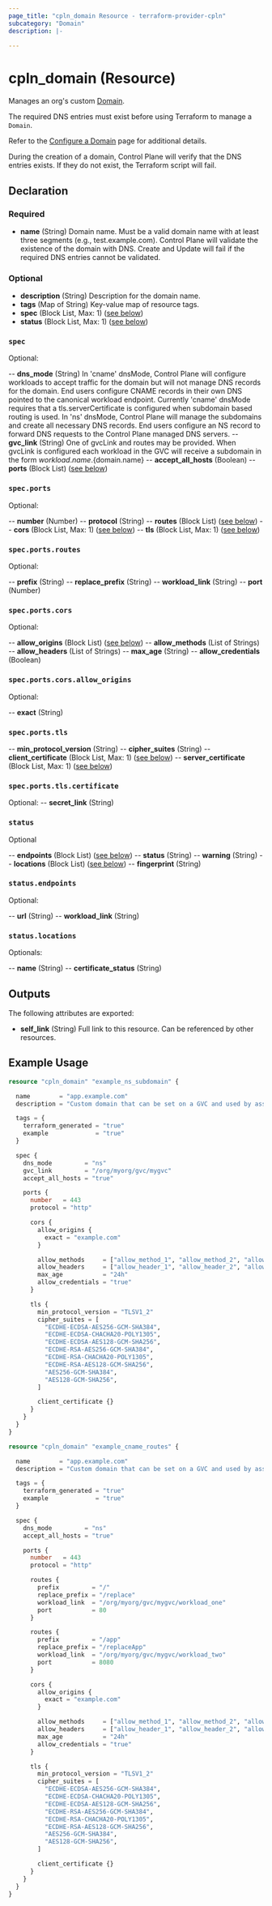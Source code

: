 ```yaml
---
page_title: "cpln_domain Resource - terraform-provider-cpln"
subcategory: "Domain"
description: |-
  
---
```


# cpln_domain (Resource)

Manages an org's custom [Domain](https://docs.controlplane.com/reference/domain).

The required DNS entries must exist before using Terraform to manage a `Domain`.

Refer to the [Configure a Domain](https://docs.controlplane.com/guides/configure-domain#dns-entries)
page for additional details. 

During the creation of a domain, Control Plane will verify that the DNS entries exists. If they do 
not exist, the Terraform script will fail.

## Declaration

### Required

- **name** (String) Domain name. Must be a valid domain name with at least three segments (e.g., test.example.com). Control Plane will validate the existence of the domain with DNS. Create and Update will fail if the required DNS entries cannot be validated.

### Optional

- **description** (String) Description for the domain name.
- **tags** (Map of String) Key-value map of resource tags.
- **spec** (Block List, Max: 1) ([see below](#nestedblock--spec))
- **status** (Block List, Max: 1) ([see below](#nestedblock--status))

<a id="nestedblock--spec"></a>
### `spec`

Optional:

-- **dns_mode** (String) In 'cname' dnsMode, Control Plane will configure workloads to accept traffic for the domain but will not manage DNS records for the domain. End users configure CNAME records in their own DNS pointed to the canonical workload endpoint. Currently 'cname' dnsMode requires that a tls.serverCertificate is configured when subdomain based routing is used. In 'ns' dnsMode, Control Plane will manage the subdomains and create all necessary DNS records. End users configure an NS record to forward DNS requests to the Control Plane managed DNS servers.
-- **gvc_link** (String) One of gvcLink and routes may be provided. When gvcLink is configured each workload in the GVC will receive a subdomain in the form ${workload.name}.${domain.name}
-- **accept_all_hosts** (Boolean)
-- **ports** (Block List) ([see below](#nestedblock--spec-ports))

<a id="nestedblock--spec-ports"></a>
### `spec.ports`

Optional:

-- **number** (Number)
-- **protocol** (String)
-- **routes** (Block List) ([see below](#nestedblock--spec--ports--routes))
-- **cors** (Block List, Max: 1) ([see below](#nestedblock--spec--ports--cors))
-- **tls** (Block List, Max: 1) ([see below](#nestedblock--spec--ports--tls))

<a id="nestedblock--spec--ports--routes"></a>
### `spec.ports.routes`

Optional:

-- **prefix** (String)
-- **replace_prefix** (String)
-- **workload_link** (String)
-- **port** (Number)

<a id="nestedblock--spec--ports--cors"></a>
### `spec.ports.cors`

Optional:

-- **allow_origins** (Block List) ([see below](#nestedblock--spec--ports--cors--allow_origins))
-- **allow_methods** (List of Strings)
-- **allow_headers** (List of Strings)
-- **max_age** (String)
-- **allow_credentials** (Boolean)

<a id="nestedblock--spec--ports--cors--allow_origins"></a>
### `spec.ports.cors.allow_origins`

Optional:

-- **exact** (String)

<a id="nestedblock--spec--ports--tls"></a>
### `spec.ports.tls`

-- **min_protocol_version** (String)
-- **cipher_suites** (String)
-- **client_certificate** (Block List, Max: 1) ([see below](#nestedblock--spec--ports--tls--certificate))
-- **server_certificate** (Block List, Max: 1) ([see below](#nestedblock--spec--ports--tls--certificate))

<a id="nestedblock--spec--ports--tls--certificate"></a>
### `spec.ports.tls.certificate`

Optional:
-- **secret_link** (String)

<a id="nestedblock--status"></a>
### `status`

Optional

-- **endpoints** (Block List) ([see below](#nestedblock--status--endpoints))
-- **status** (String)
-- **warning** (String)
-- **locations** (Block List) ([see below](#nestedblock--status--locations))
-- **fingerprint** (String)

<a id="nestedblock--status--endpoints"></a>
### `status.endpoints`

Optional:

-- **url** (String)
-- **workload_link** (String)

<a id="nestedblock--status--locations"></a>
### `status.locations`

Optionals:

-- **name** (String)
-- **certificate_status** (String)

## Outputs

The following attributes are exported:

- **self_link** (String) Full link to this resource. Can be referenced by other resources. 

## Example Usage

```terraform
resource "cpln_domain" "example_ns_subdomain" {

  name        = "app.example.com"
  description = "Custom domain that can be set on a GVC and used by associated workloads"

  tags = {
    terraform_generated = "true"
    example             = "true"
  }

  spec {
    dns_mode         = "ns"
    gvc_link         = "/org/myorg/gvc/mygvc"
    accept_all_hosts = "true"

    ports {
      number   = 443
      protocol = "http"

      cors {
        allow_origins {
          exact = "example.com"
        }

        allow_methods     = ["allow_method_1", "allow_method_2", "allow_method_3"]
        allow_headers     = ["allow_header_1", "allow_header_2", "allow_header_3"]
        max_age           = "24h"
        allow_credentials = "true"
      }

      tls {
        min_protocol_version = "TLSV1_2"
        cipher_suites = [
          "ECDHE-ECDSA-AES256-GCM-SHA384",
          "ECDHE-ECDSA-CHACHA20-POLY1305",
          "ECDHE-ECDSA-AES128-GCM-SHA256",
          "ECDHE-RSA-AES256-GCM-SHA384",
          "ECDHE-RSA-CHACHA20-POLY1305",
          "ECDHE-RSA-AES128-GCM-SHA256",
          "AES256-GCM-SHA384",
          "AES128-GCM-SHA256",
        ]

        client_certificate {}
      }
    }
  }
}

resource "cpln_domain" "example_cname_routes" {

  name        = "app.example.com"
  description = "Custom domain that can be set on a GVC and used by associated workloads"

  tags = {
    terraform_generated = "true"
    example             = "true"
  }

  spec {
    dns_mode         = "ns"
    accept_all_hosts = "true"

    ports {
      number   = 443
      protocol = "http"

      routes {
        prefix         = "/"
        replace_prefix = "/replace"
        workload_link  = "/org/myorg/gvc/mygvc/workload_one"
        port           = 80
      }

      routes {
        prefix         = "/app"
        replace_prefix = "/replaceApp"
        workload_link  = "/org/myorg/gvc/mygvc/workload_two"
        port           = 8080
      }

      cors {
        allow_origins {
          exact = "example.com"
        }

        allow_methods     = ["allow_method_1", "allow_method_2", "allow_method_3"]
        allow_headers     = ["allow_header_1", "allow_header_2", "allow_header_3"]
        max_age           = "24h"
        allow_credentials = "true"
      }

      tls {
        min_protocol_version = "TLSV1_2"
        cipher_suites = [
          "ECDHE-ECDSA-AES256-GCM-SHA384",
          "ECDHE-ECDSA-CHACHA20-POLY1305",
          "ECDHE-ECDSA-AES128-GCM-SHA256",
          "ECDHE-RSA-AES256-GCM-SHA384",
          "ECDHE-RSA-CHACHA20-POLY1305",
          "ECDHE-RSA-AES128-GCM-SHA256",
          "AES256-GCM-SHA384",
          "AES128-GCM-SHA256",
        ]

        client_certificate {}
      }
    }
  }
}
```